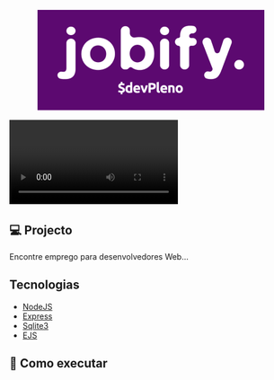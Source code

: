 <p align="center">
  <img alt="JOBIFY" src=".github/logo.png"/>
</p>

<a align="center">
  <video source=".github/git.mp4"/>
</a>

## 💻 Projecto

Encontre emprego para desenvolvedores Web...

## Tecnologias

- [NodeJS](https://nodejs.org/en)
- [Express](https://expressjs.com/)
- [Sqlite3](https://www.npmjs.com/package/sqlite)
- [EJS](https://ejs.co/)

## 🚀 Como executar

